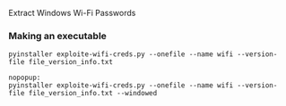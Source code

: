Extract Windows Wi-Fi Passwords

### Making an executable

```
pyinstaller exploite-wifi-creds.py --onefile --name wifi --version-file file_version_info.txt

nopopup:
pyinstaller exploite-wifi-creds.py --onefile --name wifi --version-file file_version_info.txt --windowed
```

